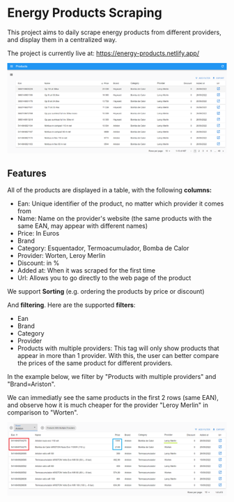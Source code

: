 # Energy Products Scraping

This project aims to daily scrape energy products from different providers, and display them in a centralized way.

The project is currently live at: https://energy-products.netlify.app/

![Page overview](imgs/energyProds.png "Overview")

## Features

All of the products are displayed in a table, with the following **columns:**

- Ean: Unique identifier of the product, no matter which provider it comes from
- Name: Name on the provider's website (the same products with the same EAN, may appear with different names)
- Price: In Euros
- Brand
- Category: Esquentador, Termoacumulador, Bomba de Calor
- Provider: Worten, Leroy Merlin
- Discount: in %
- Added at: When it was scraped for the first time
- Url: Allows you to go directly to the web page of the product

We support **Sorting** (e.g. ordering the products by price or discount)

And **filtering**. Here are the supported **filters**:

- Ean
- Brand
- Category
- Provider
- Products with multiple providers: This tag will only show products that appear in more than 1 provider. With this, the user can better compare the prices of the same product for different providers.

In the example below, we filter by "Products with multiple providers" and "Brand=Ariston".

We can immediatly see the same products in the first 2 rows (same EAN), and observe how it is much cheaper for the provider "Leroy Merlin" in comparison to "Worten".

![Page overview](imgs/filter_products.png "Overview")
